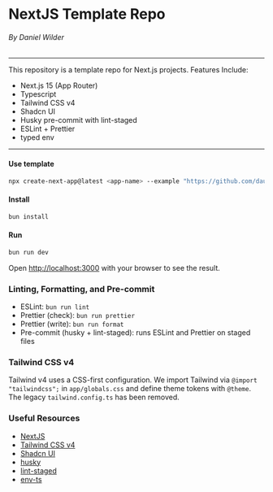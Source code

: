 # NextJS Template Repo
###### By Daniel Wilder

---

This repository is a template repo for Next.js projects.
Features Include:
- Next.js 15 (App Router)
- Typescript
- Tailwind CSS v4
- Shadcn UI
- Husky pre-commit with lint-staged
- ESLint + Prettier
- typed env
---

#### Use template
```bash
npx create-next-app@latest <app-name> --example "https://github.com/dauncy/nextjs-template"
```

#### Install

```bash
bun install
```

#### Run

```bash
bun run dev
```

Open [http://localhost:3000](http://localhost:3000) with your browser to see the result.

### Linting, Formatting, and Pre-commit

- ESLint: `bun run lint`
- Prettier (check): `bun run prettier`
- Prettier (write): `bun run format`
- Pre-commit (husky + lint-staged): runs ESLint and Prettier on staged files

### Tailwind CSS v4

Tailwind v4 uses a CSS-first configuration. We import Tailwind via `@import "tailwindcss";` in `app/globals.css` and define theme tokens with `@theme`. The legacy `tailwind.config.ts` has been removed.

### Useful Resources

- [NextJS](https://nextjs.org/docs)
- [Tailwind CSS v4](https://tailwindcss.com/docs)
- [Shadcn UI](https://ui.shadcn.com/docs)
- [husky](https://typicode.github.io/husky/#/)
- [lint-staged](https://github.com/okonet/lint-staged)
- [env-ts](https://github.com/t3-oss/env-ts)
